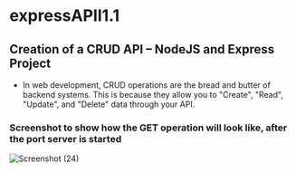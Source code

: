 # expressAPIl1.1

## Creation of a CRUD API – NodeJS and Express Project
- In web development, CRUD operations are the bread and butter of backend systems. This is because they allow you to "Create", "Read", "Update", and "Delete" data through your API.
  

### Screenshot to show how the GET operation will look like, after the port server is started
![Screenshot (24)](https://github.com/user-attachments/assets/015491be-6b34-404e-b6cb-c3362524734a)

